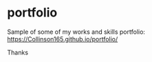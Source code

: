 # portfolio
Sample of some of my works and skills
portfolio: https://Collinson165.github.io/portfolio/

Thanks
